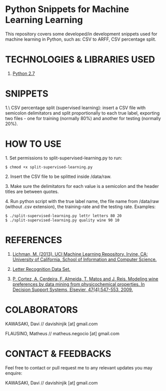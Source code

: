 # Python Snippets for Machine Learning Learning

This repository covers some developed/in development snippets used for machine learning in Python, such as: CSV to ARFF, CSV percentage split.

# TECHNOLOGIES & LIBRARIES USED

1) [Python 2.7](https://docs.python.org/2/)

# SNIPPETS

1.\ CSV percentage split (supervised learning): insert a CSV file with semicolon delimitators and split proportionally to each true label, exporting two files - one for training (normally 80%) and another for testing (normally 20%).

# HOW TO USE

1\. Set permissions to split-supervised-learning.py to run:

```
$ chmod +x split-supervised-learning.py
```

2\. Insert the CSV file to be splitted inside /data/raw.

3\. Make sure the delimitators for each value is a semicolon and the header titles are between quotes.

4\. Run python script with the true label name, the file name from /data/raw (without .csv extension), the training-rate and the testing rate. Examples:

```
$ ./split-supervised-learning.py lettr letters 80 20
$ ./split-supervised-learning.py quality wine 90 10
```

# REFERENCES

1) [Lichman, M. (2013). UCI Machine Learning Repository. Irvine, CA: University of California, School of Information and Computer Science.](http://archive.ics.uci.edu/ml)

2) [Letter Recognition Data Set.](https://archive.ics.uci.edu/ml/datasets/Letter+Recognition)

3) [P. Cortez, A. Cerdeira, F. Almeida, T. Matos and J. Reis. Modeling wine preferences by data mining from physicochemical properties. In Decision Support Systems, Elsevier, 47(4):547-553, 2009.](https://archive.ics.uci.edu/ml/datasets/wine+quality)

# COLABORATORS

KAWASAKI, Davi // davishinjik [at] gmail.com

FLAUSINO, Matheus // matheus.negocio [at] gmail.com

# CONTACT & FEEDBACKS

Feel free to contact or pull request me to any relevant updates you may enquire:

KAWASAKI, Davi // davishinjik [at] gmail.com
